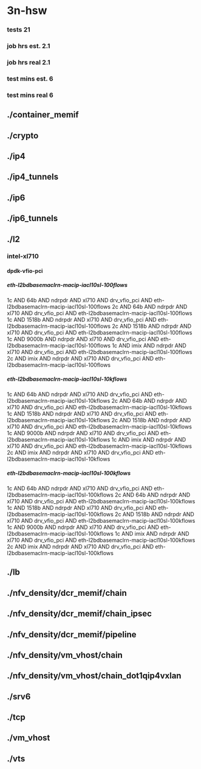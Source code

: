 # 3n-hsw
### tests 21
### job hrs est. 2.1
### job hrs real 2.1
### test mins est. 6
### test mins real 6
## ./container_memif
## ./crypto
## ./ip4
## ./ip4_tunnels
## ./ip6
## ./ip6_tunnels
## ./l2
### intel-xl710
#### dpdk-vfio-pci
##### eth-l2bdbasemaclrn-macip-iacl10sl-100flows
1c AND 64b AND ndrpdr AND xl710 AND drv_vfio_pci AND eth-l2bdbasemaclrn-macip-iacl10sl-100flows
2c AND 64b AND ndrpdr AND xl710 AND drv_vfio_pci AND eth-l2bdbasemaclrn-macip-iacl10sl-100flows
1c AND 1518b AND ndrpdr AND xl710 AND drv_vfio_pci AND eth-l2bdbasemaclrn-macip-iacl10sl-100flows
2c AND 1518b AND ndrpdr AND xl710 AND drv_vfio_pci AND eth-l2bdbasemaclrn-macip-iacl10sl-100flows
1c AND 9000b AND ndrpdr AND xl710 AND drv_vfio_pci AND eth-l2bdbasemaclrn-macip-iacl10sl-100flows
1c AND imix AND ndrpdr AND xl710 AND drv_vfio_pci AND eth-l2bdbasemaclrn-macip-iacl10sl-100flows
2c AND imix AND ndrpdr AND xl710 AND drv_vfio_pci AND eth-l2bdbasemaclrn-macip-iacl10sl-100flows
##### eth-l2bdbasemaclrn-macip-iacl10sl-10kflows
1c AND 64b AND ndrpdr AND xl710 AND drv_vfio_pci AND eth-l2bdbasemaclrn-macip-iacl10sl-10kflows
2c AND 64b AND ndrpdr AND xl710 AND drv_vfio_pci AND eth-l2bdbasemaclrn-macip-iacl10sl-10kflows
1c AND 1518b AND ndrpdr AND xl710 AND drv_vfio_pci AND eth-l2bdbasemaclrn-macip-iacl10sl-10kflows
2c AND 1518b AND ndrpdr AND xl710 AND drv_vfio_pci AND eth-l2bdbasemaclrn-macip-iacl10sl-10kflows
1c AND 9000b AND ndrpdr AND xl710 AND drv_vfio_pci AND eth-l2bdbasemaclrn-macip-iacl10sl-10kflows
1c AND imix AND ndrpdr AND xl710 AND drv_vfio_pci AND eth-l2bdbasemaclrn-macip-iacl10sl-10kflows
2c AND imix AND ndrpdr AND xl710 AND drv_vfio_pci AND eth-l2bdbasemaclrn-macip-iacl10sl-10kflows
##### eth-l2bdbasemaclrn-macip-iacl10sl-100kflows
1c AND 64b AND ndrpdr AND xl710 AND drv_vfio_pci AND eth-l2bdbasemaclrn-macip-iacl10sl-100kflows
2c AND 64b AND ndrpdr AND xl710 AND drv_vfio_pci AND eth-l2bdbasemaclrn-macip-iacl10sl-100kflows
1c AND 1518b AND ndrpdr AND xl710 AND drv_vfio_pci AND eth-l2bdbasemaclrn-macip-iacl10sl-100kflows
2c AND 1518b AND ndrpdr AND xl710 AND drv_vfio_pci AND eth-l2bdbasemaclrn-macip-iacl10sl-100kflows
1c AND 9000b AND ndrpdr AND xl710 AND drv_vfio_pci AND eth-l2bdbasemaclrn-macip-iacl10sl-100kflows
1c AND imix AND ndrpdr AND xl710 AND drv_vfio_pci AND eth-l2bdbasemaclrn-macip-iacl10sl-100kflows
2c AND imix AND ndrpdr AND xl710 AND drv_vfio_pci AND eth-l2bdbasemaclrn-macip-iacl10sl-100kflows
## ./lb
## ./nfv_density/dcr_memif/chain
## ./nfv_density/dcr_memif/chain_ipsec
## ./nfv_density/dcr_memif/pipeline
## ./nfv_density/vm_vhost/chain
## ./nfv_density/vm_vhost/chain_dot1qip4vxlan
## ./srv6
## ./tcp
## ./vm_vhost
## ./vts
